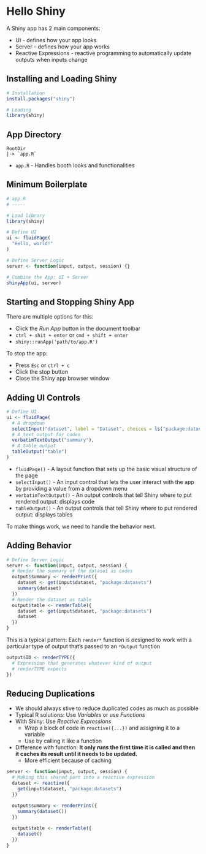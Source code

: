 # Hello Shiny

A Shiny app has 2 main components:

- UI - defines how your app looks
- Server - defines how your app works
- Reactive Expressions - reactive programming to automatically update outputs when inputs change

## Installing and Loading Shiny

```R
# Installation
install.packages("shiny")

# Loading
library(shiny)
```

## App Directory

```
RootDir
|-> `app.R`
```

- `app.R` - Handles booth looks and functionalities

## Minimum Boilerplate

```R
# app.R
# -----

# Load library
library(shiny)

# Define UI
ui <- fluidPage(
  "Hello, world!"
)

# Define Server Logic
server <- function(input, output, session) {}

# Combine the App: UI + Server
shinyApp(ui, server)
```

## Starting and Stopping Shiny App

There are multiple options for this:
- Click the *Run App* button in the document toolbar
- `ctrl + shit + enter` or `cmd + shift + enter`
- `shiny::runApp('path/to/app.R')`

To stop the app:
- Press `Esc` or `ctrl + c`
- Click the stop button
- Close the Shiny app browser window

## Adding UI Controls

```R
# Define UI
ui <- fluidPage(
  # A dropdown
  selectInput("dataset", label = "Dataset", choices = ls("package:datasets")),
  # A text output for codes
  verbatimTextOutput("summary"),
  # A table output
  tableOutput("table")
)
```

- `fluidPage()` - A layout function that sets up the basic visual structure of the page
- `selectInput()` - An input control that lets the user interact with the app by providing a value from a dropdown menu
- `verbatimTextOutput()` -  An output controls that tell Shiny where to put rendered output: displays code
- `tableOutput()` - An output controls that tell Shiny where to put rendered output: displays tables

To make things work, we need to handle the behavior next.

## Adding Behavior

```R
# Define Server Logic
server <- function(input, output, session) {
  # Render the summary of the dataset as codes
  output$summary <- renderPrint({
    dataset <- get(input$dataset, "package:datasets")
    summary(dataset)
  })
  # Render the dataset as table
  output$table <- renderTable({
    dataset <- get(input$dataset, "package:datasets")
    dataset
  })
}
```

This is a typical pattern: Each `render*` function is designed to work with a particular type of output that’s passed to an `*Output` function

```R
output$ID <- renderTYPE({
  # Expression that generates whatever kind of output
  # renderTYPE expects
})
```

## Reducing Duplications

- We should always stive to reduce duplicated codes as much as possible
- Typical R solutions: Use *Variables* or use *Functions*
- With Shiny: Use *Reactive Expressions*
  - Wrap a block of code in `reactive({...})` and assigning it to a variable
  - Use by calling it like a function
- Difference with function: **It only runs the first time it is called and then it caches its result until it needs to be updated.**
  - More efficient because of caching

```R
server <- function(input, output, session) {
  # Making this shared part into a reactive expression
  dataset <- reactive({
    get(input$dataset, "package:datasets")
  })

  output$summary <- renderPrint({
    summary(dataset())
  })
  
  output$table <- renderTable({
    dataset()
  })
}
```
